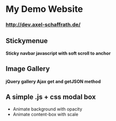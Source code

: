 # My Demo Website
### http://dev.axel-schaffrath.de/

## Stickymenue
#### Sticky navbar javascript with soft scroll to anchor


## Image Gallery
#### jQuery gallery Ajax get and getJSON method

## A simple .js + css modal box
* Animate background with opacity
* Animate content-box with scale